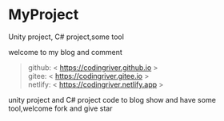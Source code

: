 # MyProject 
Unity project, C# project,some tool 

welcome to my blog and comment  
>  github:    < https://codingriver.github.io >  
>  gitee:     < https://codingriver.gitee.io >  
>  netlify:     < https://codingriver.netlify.app >  

unity project and C# project code to blog show and have some tool,welcome fork and give star  
